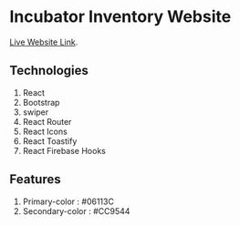 # Incubator Inventory Website

[Live Website Link](https://github.com/facebook/create-react-app).

## Technologies
1. React
2. Bootstrap
3. swiper
4. React Router
5. React Icons
6. React Toastify
7. React Firebase Hooks

## Features
1. Primary-color : #06113C
2. Secondary-color : #CC9544
